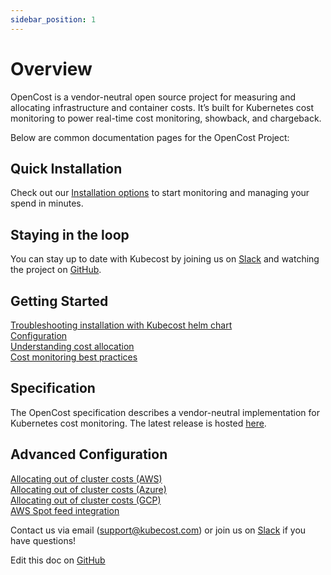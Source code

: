 ```yaml
---
sidebar_position: 1
---
```


# Overview


OpenCost is a vendor-neutral open source project for measuring and allocating infrastructure and container costs. It’s built for Kubernetes cost monitoring to power real-time cost monitoring, showback, and chargeback. 

Below are common documentation pages for the OpenCost Project:

## Quick Installation

Check out our [Installation options](https://github.com/kubecost/docs/blob/main/install.md) to start monitoring and managing your spend in minutes.

## Staying in the loop

You can stay up to date with Kubecost by joining us on [Slack](https://join.slack.com/t/kubecost/shared_invite/enQtNTA2MjQ1NDUyODE5LWFjYzIzNWE4MDkzMmUyZGU4NjkwMzMyMjIyM2E0NGNmYjExZjBiNjk1YzY5ZDI0ZTNhZDg4NjlkMGRkYzFlZTU) and watching the project on [GitHub](https://github.com/kubecost/cost-model).

## Getting Started

[Troubleshooting installation with Kubecost helm chart](https://github.com/kubecost/docs/blob/main/troubleshoot-install.md)  
[Configuration](https://github.com/kubecost/docs/blob/main/getting-started.md)  
[Understanding cost allocation](https://github.com/kubecost/docs/blob/main/cost-allocation.md)  
[Cost monitoring best practices](http://blog.kubecost.com/blog/cost-monitoring/)  

## Specification 

The OpenCost specification describes a vendor-neutral implementation for Kubernetes cost monitoring. The latest release is hosted [here](https://drive.google.com/drive/folders/196Dq_GHOGeva5ojwF2jd3L21ab-Y7wp5).

## Advanced Configuration

[Allocating out of cluster costs (AWS)](https://github.com/kubecost/docs/blob/main/aws-out-of-cluster.md)  
[Allocating out of cluster costs (Azure)](https://github.com/kubecost/docs/blob/main/azure-out-of-cluster.md)  
[Allocating out of cluster costs (GCP)](https://github.com/kubecost/docs/blob/main/gcp-out-of-cluster.md)  
[AWS Spot feed integration](https://github.com/kubecost/docs/blob/main/getting-started.md#spot-nodes)  

Contact us via email (<support@kubecost.com>) or join us on [Slack](https://join.slack.com/t/kubecost/shared_invite/enQtNTA2MjQ1NDUyODE5LWFjYzIzNWE4MDkzMmUyZGU4NjkwMzMyMjIyM2E0NGNmYjExZjBiNjk1YzY5ZDI0ZTNhZDg4NjlkMGRkYzFlZTU) if you have questions!

Edit this doc on [GitHub](https://github.com/kubecost/opencost-website/tree/main/docs)

